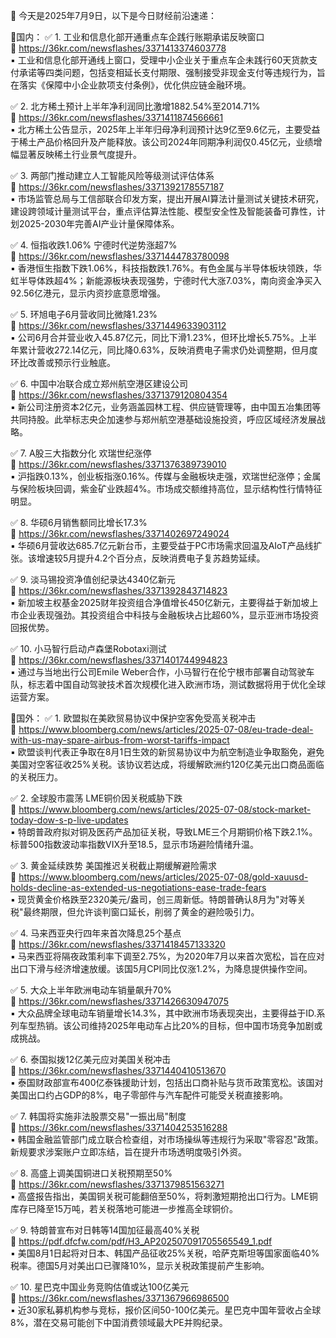 📅 今天是2025年7月9日，以下是今日财经前沿速递：

📌国内：
✅ 1. 工业和信息化部开通重点车企践行账期承诺反映窗口  
🔗 https://36kr.com/newsflashes/3371413374603778  
▪️ 工业和信息化部开通线上窗口，受理中小企业关于重点车企未践行60天货款支付承诺等四类问题，包括变相延长支付期限、强制接受非现金支付等违规行为，旨在落实《保障中小企业款项支付条例》，优化供应链金融环境。

✅ 2. 北方稀土预计上半年净利润同比激增1882.54%至2014.71%  
🔗 https://36kr.com/newsflashes/3371411874566661  
▪️ 北方稀土公告显示，2025年上半年归母净利润预计达9亿至9.6亿元，主要受益于稀土产品价格回升及产能释放。该公司2024年同期净利润仅0.45亿元，业绩增幅显著反映稀土行业景气度提升。

✅ 3. 两部门推动建立人工智能风险等级测试评估体系  
🔗 https://36kr.com/newsflashes/3371392178557187  
▪️ 市场监管总局与工信部联合印发方案，提出开展AI算法计量测试关键技术研究，建设跨领域计量测试平台，重点评估算法性能、模型安全性及智能装备可靠性，计划2025-2030年完善AI产业计量保障体系。

✅ 4. 恒指收跌1.06% 宁德时代逆势涨超7%  
🔗 https://36kr.com/newsflashes/3371444783780098  
▪️ 香港恒生指数下跌1.06%，科技指数跌1.76%。有色金属与半导体板块领跌，华虹半导体跌超4%；新能源板块表现强势，宁德时代大涨7.03%，南向资金净买入92.56亿港元，显示内资抄底意愿增强。

✅ 5. 环旭电子6月营收同比微降1.23%  
🔗 https://36kr.com/newsflashes/3371449633903112  
▪️ 公司6月合并营业收入45.87亿元，同比下滑1.23%，但环比增长5.75%。上半年累计营收272.14亿元，同比降0.63%，反映消费电子需求仍处调整期，但月度环比改善或预示行业触底。

✅ 6. 中国中冶联合成立郑州航空港区建设公司  
🔗 https://36kr.com/newsflashes/3371379120804354  
▪️ 新公司注册资本2亿元，业务涵盖园林工程、供应链管理等，由中国五冶集团等共同持股。此举标志央企加速参与郑州航空港基础设施投资，呼应区域经济发展战略。

✅ 7. A股三大指数分化 欢瑞世纪涨停  
🔗 https://36kr.com/newsflashes/3371376389739010  
▪️ 沪指跌0.13%，创业板指涨0.16%。传媒与金融板块走强，欢瑞世纪涨停；金属与保险板块回调，紫金矿业跌超4%。市场成交额维持高位，显示结构性行情特征明显。

✅ 8. 华硕6月销售额同比增长17.3%  
🔗 https://36kr.com/newsflashes/3371402697249024  
▪️ 华硕6月营收达685.7亿元新台币，主要受益于PC市场需求回温及AIoT产品线扩张。该增速较5月提升4.2个百分点，反映消费电子复苏趋势延续。

✅ 9. 淡马锡投资净值创纪录达4340亿新元  
🔗 https://36kr.com/newsflashes/3371392843714823  
▪️ 新加坡主权基金2025财年投资组合净值增长450亿新元，主要得益于新加坡上市企业表现强劲。其投资组合中科技与金融板块占比超60%，显示亚洲市场投资回报优势。

✅ 10. 小马智行启动卢森堡Robotaxi测试  
🔗 https://36kr.com/newsflashes/3371401744994823  
▪️ 通过与当地出行公司Emile Weber合作，小马智行在伦宁根市部署自动驾驶车队，标志着中国自动驾驶技术首次规模化进入欧洲市场，测试数据将用于优化全球运营方案。

📌国外：
✅ 1. 欧盟拟在美欧贸易协议中保护空客免受高关税冲击  
🔗 https://www.bloomberg.com/news/articles/2025-07-08/eu-trade-deal-with-us-may-spare-airbus-from-worst-tariffs-impact  
▪️ 欧盟谈判代表正争取在8月1日生效的新贸易协议中为航空制造业争取豁免，避免美国对空客征收25%关税。该协议若达成，将缓解欧洲约120亿美元出口商品面临的关税压力。

✅ 2. 全球股市震荡 LME铜价因关税威胁下跌  
🔗 https://www.bloomberg.com/news/articles/2025-07-08/stock-market-today-dow-s-p-live-updates  
▪️ 特朗普政府拟对铜及医药产品加征关税，导致LME三个月期铜价格下跌2.1%。标普500指数波动率指数VIX升至18.5，显示市场避险情绪升温。

✅ 3. 黄金延续跌势 美国推迟关税截止期缓解避险需求  
🔗 https://www.bloomberg.com/news/articles/2025-07-08/gold-xauusd-holds-decline-as-extended-us-negotiations-ease-trade-fears  
▪️ 现货黄金价格跌至2320美元/盎司，创三周新低。特朗普确认8月为"对等关税"最终期限，但允许谈判窗口延长，削弱了黄金的避险吸引力。

✅ 4. 马来西亚央行四年来首次降息25个基点  
🔗 https://36kr.com/newsflashes/3371418457133320  
▪️ 马来西亚将隔夜政策利率下调至2.75%，为2020年7月以来首次宽松，旨在应对出口下滑与经济增速放缓。该国5月CPI同比仅涨1.2%，为降息提供操作空间。

✅ 5. 大众上半年欧洲电动车销量飙升70%  
🔗 https://36kr.com/newsflashes/3371426630947075  
▪️ 大众品牌全球电动车销量增长14.3%，其中欧洲市场表现突出，主要得益于ID.系列车型热销。该公司维持2025年电动车占比20%的目标，但中国市场竞争加剧或成挑战。

✅ 6. 泰国拟拨12亿美元应对美国关税冲击  
🔗 https://36kr.com/newsflashes/3371440410513670  
▪️ 泰国财政部宣布400亿泰铢援助计划，包括出口商补贴与货币政策宽松。该国对美国出口约占GDP的8%，电子零部件与汽车配件可能受关税直接影响。

✅ 7. 韩国将实施非法股票交易"一振出局"制度  
🔗 https://36kr.com/newsflashes/3371404253516288  
▪️ 韩国金融监管部门成立联合检查组，对市场操纵等违规行为采取"零容忍"政策。新规要求涉案账户立即冻结，旨在提升市场透明度吸引外资。

✅ 8. 高盛上调美国铜进口关税预期至50%  
🔗 https://36kr.com/newsflashes/3371379851563271  
▪️ 高盛报告指出，美国铜关税可能翻倍至50%，将刺激短期抢出口行为。LME铜库存已降至15万吨，若关税落地可能进一步推高全球铜价。

✅ 9. 特朗普宣布对日韩等14国加征最高40%关税  
🔗 https://pdf.dfcfw.com/pdf/H3_AP202507091705565549_1.pdf  
▪️ 美国8月1日起将对日本、韩国产品征收25%关税，哈萨克斯坦等国家面临40%税率。德国5月对美出口已骤降10%，显示关税政策提前产生影响。

✅ 10. 星巴克中国业务竞购估值或达100亿美元  
🔗 https://36kr.com/newsflashes/3371367966986500  
▪️ 近30家私募机构参与竞标，报价区间50-100亿美元。星巴克中国年营收占全球8%，潜在交易可能创下中国消费领域最大PE并购纪录。
